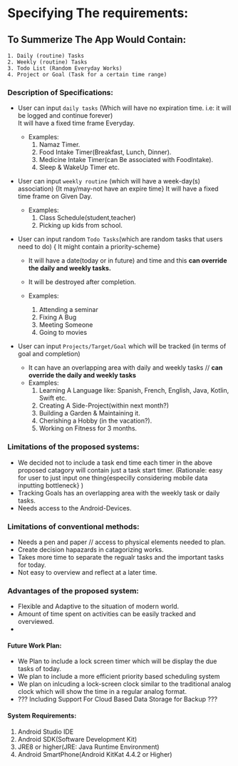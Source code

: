 <!-- 
### Right Now: What Can Be Done Right Now? 

1. Specify the s/w requirements
2. Build a demo UI design
3. Try building a working UI using FX / something like that 
-->


<!-- Answering My Own Questions: -->
# Specifying The requirements: 

## To Summerize The App Would Contain:
```
1. Daily (routine) Tasks
2. Weekly (routine) Tasks
3. Todo List (Random Everyday Works)
4. Project or Goal (Task for a certain time range)
```

### Description of Specifications: 
* User can input `daily tasks` (Which will have no expiration time. i.e: it will be logged and continue forever)  
  It will have a fixed time frame Everyday.

  * Examples: 
    1. Namaz Timer.
    1. Food Intake Timer(Breakfast, Lunch, Dinner).
    1. Medicine Intake Timer(can Be associated with FoodIntake).
    1. Sleep & WakeUp Timer etc.

* User can input `weekly routine` (which will have a week-day(s) association) {It may/may-not have an expire time}
  It will have a fixed time frame on Given Day.

  * Examples: 
    1. Class Schedule(student,teacher)
    1. Picking up kids from school.

* User can input random `Todo Tasks`(which are random tasks that users need to do) { It might contain a priority-scheme}
  * It will have a date(today or in future) and time and this **can override the daily and weekly tasks.**
  * It will be destroyed after completion.

  * Examples: 
    1. Attending a seminar
    1. Fixing A Bug
    1. Meeting Someone
    1. Going to movies

* User can input `Projects/Target/Goal` which will be tracked (in terms of goal and completion)
  * It can have an overlapping area with daily and weekly tasks //  **can override the daily and weekly tasks**
  * Examples: 
    1. Learning A Language like: Spanish, French, English, Java, Kotlin, Swift etc.
    1. Creating A Side-Project(within next month?)
    1. Building a Garden & Maintaining it.
    1. Cherishing a Hobby (in the vacation?).
    1. Working on Fitness for 3 months.



### Limitations of the proposed systems: 

* We decided not to include a task end time 
  each timer in the above proposed catagory will contain just a task start timer.
  (Rationale: easy for user to just input one thing{especilly considering mobile data inputting bottleneck} )
* Tracking Goals has an overlapping area with the weekly task or daily tasks.
* Needs access to the Android-Devices.

### Limitations of conventional methods: 

* Needs a pen and paper // access to physical elements needed to plan.
* Create decision hapazards in catagorizing works.
* Takes more time to separate the regualr tasks and the important tasks for today.
* Not easy to overview and reflect at a later time.

### Advantages of the proposed system:

* Flexible and Adaptive to the situation of modern world.
* Amount of time spent on activities can be easily tracked and overviewed.
* 

#### Future Work Plan: 

* We Plan to include a lock screen timer which will be display the due tasks of today.
* We plan to include a more efficient priority based scheduling system
* We plan on inlcuding a lock-screen clock similar to the traditional analog clock which will show the time in a regular analog format.
* ??? Including Support For Cloud Based Data Storage for Backup ???


#### System Requirements:
<!-- What the * am I doing right in this part !!  -->
1. Android Studio IDE
1. Android SDK(Software Development Kit)
1. JRE8 or higher(JRE: Java Runtime Environment)
1. Android SmartPhone(Android KitKat 4.4.2 or Higher)
<!-- 1. Android API (level-25 or higher) -->


